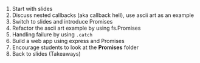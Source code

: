 1. Start with slides
1. Discuss nested callbacks (aka callback hell), use ascii art as an example
1. Switch to slides and introduce Promises
1. Refactor the ascii art example by using fs.Promises
1. Handling failure by using `.catch`
1. Build a web app using express and Promises
1. Encourage students to look at the **Promises** folder
1. Back to slides (Takeaways)